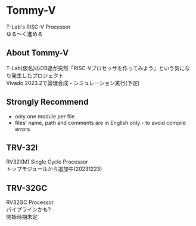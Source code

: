 # Tommy-V
T-Lab's RISC-V Processor<br>
ゆる～く進める

## About Tommy-V
T-Lab(仮名)のOB達が突然「RISC-Vプロセッサを作ってみよう」という気になり発生したプロジェクト<br>
Vivado 2023.2で論理合成・シミュレーション実行(予定)

## Strongly Recommend
- only one module per file
- files' name, path and comments are in English only - to avoid compile errors


## TRV-32I
RV32I(M) Single Cycle Processor<br>
トップモジュールから追加中(20231223)<br>

## TRV-32GC
RV32GC Processor<br>
パイプラインかも?<br>
開始時期未定

